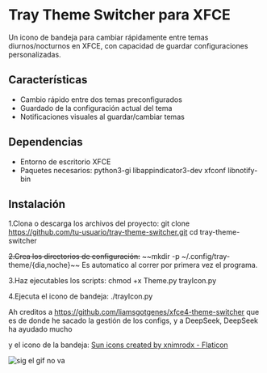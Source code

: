 # Tray Theme Switcher para XFCE

Un icono de bandeja para cambiar rápidamente entre temas diurnos/nocturnos en XFCE, con capacidad de guardar configuraciones personalizadas.

## Características
- Cambio rápido entre dos temas preconfigurados
- Guardado de la configuración actual del tema
- Notificaciones visuales al guardar/cambiar temas


## Dependencias
- Entorno de escritorio XFCE
- Paquetes necesarios:
python3-gi libappindicator3-dev xfconf libnotify-bin


## Instalación
1.Clona o descarga los archivos del proyecto:
git clone https://github.com/tu-usuario/tray-theme-switcher.git
cd tray-theme-switcher

~~2.Crea los directorios de configuración:~~ 
~~mkdir -p ~/.config/tray-theme/{dia,noche}~~
Es automatico al correr por primera vez el programa.

3.Haz ejecutables los scripts:
chmod +x Theme.py trayIcon.py

4.Ejecuta el icono de bandeja:
./trayIcon.py


Ah creditos a https://github.com/liamsgotgenes/xfce4-theme-switcher
que es de donde he sacado la gestión de los configs, y a DeepSeek, DeepSeek ha ayudado mucho

y el icono de la bandeja:
<a href="https://www.flaticon.com/free-icons/sun" title="sun icons">Sun icons created by xnimrodx - Flaticon</a>


![sig el gif no va](https://github.com/yodefuensa/TrayTheme/blob/main/doc_2025-04-07_18-43-06.gif)